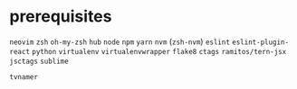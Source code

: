 # prerequisites
`neovim`
`zsh`
`oh-my-zsh`
`hub`
`node`
`npm`
`yarn`
`nvm` (`zsh-nvm`)
`eslint`
`eslint-plugin-react`
`python`
`virtualenv`
`virtualenvwrapper`
`flake8`
`ctags`
`ramitos/tern-jsx`
`jsctags`
`sublime`

`tvnamer`
